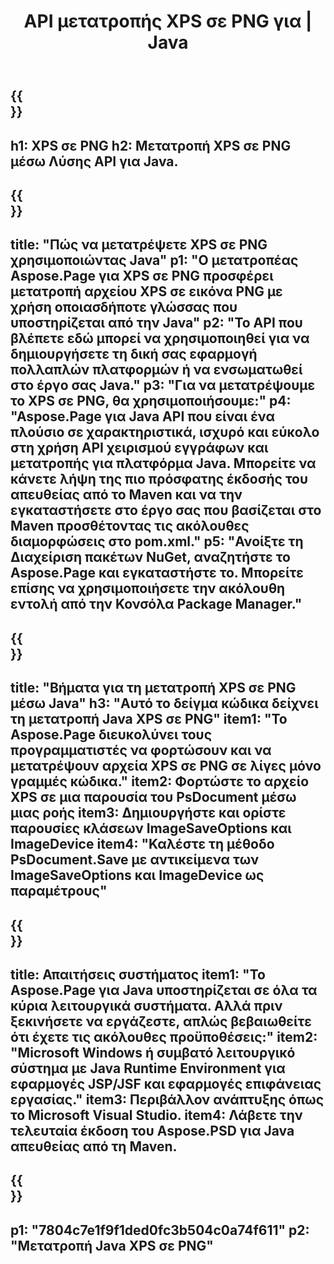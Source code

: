 ﻿---
translation: true
template: /_templates/_conversion-child-java.md
title: API μετατροπής XPS σε PNG για | Java
url: /java/conversion/xps-to-png/
description: Δείγμα κώδικα μετατροπής Java για μορφή XPS σε αρχείο PNG. Χρησιμοποιήστε αυτό το παράδειγμα κώδικα για να μετατρέψετε XPS σε PNG σε οποιαδήποτε εφαρμογή που βασίζεται σε Web ή Desktop Java.
informat: XPS
outformat: PNG
otherformats: EPS PS
---

{{<section banner>}}
---
h1: XPS σε PNG
h2: Μετατροπή XPS σε PNG μέσω Λύσης API για Java.
---

{{<section overview>}}
---
title: "Πώς να μετατρέψετε XPS σε PNG χρησιμοποιώντας Java"
p1: "Ο μετατροπέας Aspose.Page για XPS σε PNG προσφέρει μετατροπή αρχείου XPS σε εικόνα PNG με χρήση οποιασδήποτε γλώσσας που υποστηρίζεται από την Java"
p2: "Το API που βλέπετε εδώ μπορεί να χρησιμοποιηθεί για να δημιουργήσετε τη δική σας εφαρμογή πολλαπλών πλατφορμών ή να ενσωματωθεί στο έργο σας Java."
p3: "Για να μετατρέψουμε το XPS σε PNG, θα χρησιμοποιήσουμε:"
p4: "Aspose.Page για Java API που είναι ένα πλούσιο σε χαρακτηριστικά, ισχυρό και εύκολο στη χρήση API χειρισμού εγγράφων και μετατροπής για πλατφόρμα Java. Μπορείτε να κάνετε λήψη της πιο πρόσφατης έκδοσής του απευθείας από το Maven και να την εγκαταστήσετε στο έργο σας που βασίζεται στο Maven προσθέτοντας τις ακόλουθες διαμορφώσεις στο pom.xml."
p5: "Ανοίξτε τη Διαχείριση πακέτων NuGet, αναζητήστε το Aspose.Page και εγκαταστήστε το. Μπορείτε επίσης να χρησιμοποιήσετε την ακόλουθη εντολή από την Κονσόλα Package Manager."
---

{{<section feature1>}}
---
title: "Βήματα για τη μετατροπή XPS σε PNG μέσω Java"
h3: "Αυτό το δείγμα κώδικα δείχνει τη μετατροπή Java XPS σε PNG"
item1: "Το Aspose.Page διευκολύνει τους προγραμματιστές να φορτώσουν και να μετατρέψουν αρχεία XPS σε PNG σε λίγες μόνο γραμμές κώδικα."
item2: Φορτώστε το αρχείο XPS σε μια παρουσία του PsDocument μέσω μιας ροής
item3: Δημιουργήστε και ορίστε παρουσίες κλάσεων ImageSaveOptions και ImageDevice
item4: "Καλέστε τη μέθοδο PsDocument.Save με αντικείμενα των ImageSaveOptions και ImageDevice ως παραμέτρους"
---

{{<section feature2>}}
---
title: Απαιτήσεις συστήματος
item1: "Το Aspose.Page για Java υποστηρίζεται σε όλα τα κύρια λειτουργικά συστήματα. Αλλά πριν ξεκινήσετε να εργάζεστε, απλώς βεβαιωθείτε ότι έχετε τις ακόλουθες προϋποθέσεις:"
item2: "Microsoft Windows ή συμβατό λειτουργικό σύστημα με Java Runtime Environment για εφαρμογές JSP/JSF και εφαρμογές επιφάνειας εργασίας."
item3: Περιβάλλον ανάπτυξης όπως το Microsoft Visual Studio.
item4: Λάβετε την τελευταία έκδοση του Aspose.PSD για Java απευθείας από τη Maven.
---

{{<section gist>}}
---
p1: "7804c7e1f9f1ded0fc3b504c0a74f611"
p2: "Μετατροπή Java XPS σε PNG"
---

